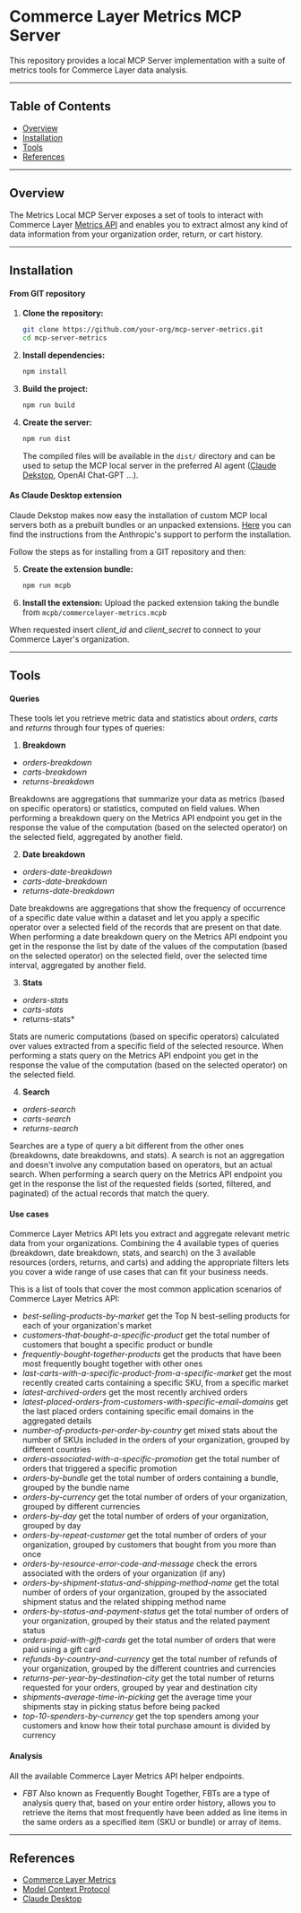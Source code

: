 # Commerce Layer Metrics MCP Server

This repository provides a local MCP Server implementation with a suite of metrics tools for Commerce Layer data analysis.

---

## Table of Contents

- [Overview](#overview)
- [Installation](#installation)
- [Tools](#tools)
- [References](#references)

---

## Overview

The Metrics Local MCP Server exposes a set of tools to interact with Commerce Layer [Metrics API](https://docs.commercelayer.io/metrics) and enables you to extract almost any kind of data information from your organization order, return, or cart history.

---

## Installation

#### From GIT repository

1. **Clone the repository:**
   ```bash
   git clone https://github.com/your-org/mcp-server-metrics.git
   cd mcp-server-metrics
   ```

2. **Install dependencies:**
   ```bash
   npm install
   ```

3. **Build the project:**
   ```bash
   npm run build
   ```

4. **Create the server:**
   ```bash
   npm run dist
   ```
   The compiled files will be available in the `dist/` directory and can be used to setup the MCP local server in the preferred AI agent ([Claude Dekstop](https://modelcontextprotocol.io/docs/develop/connect-local-servers), OpenAI Chat-GPT ...).

#### As Claude Desktop extension

Claude Dekstop makes now easy the installation of custom MCP local servers both as a prebuilt bundles or an unpacked extensions.
[Here](https://support.claude.com/en/articles/10949351-getting-started-with-local-mcp-servers-on-claude-desktop) you can find the instructions from the Anthropic's support to perform the installation.

Follow the steps as for installing from a GIT repository and then:

5. **Create the extension bundle:**
   ```bash
   npm run mcpb
   ```

6. **Install the extension:**
Upload the packed extension taking the bundle from `mcpb/commercelayer-metrics.mcpb`

When requested insert *client_id* and *client_secret* to connect to your Commerce Layer's organization.

---

## Tools

#### Queries
These tools let you retrieve metric data and statistics about *orders*, *carts* and *returns* through four types of queries:

1. **Breakdown**

- *orders-breakdown*
- *carts-breakdown*
- *returns-breakdown*

Breakdowns are aggregations that summarize your data as metrics (based on specific operators) or statistics, computed on field values. When performing a breakdown query on the Metrics API endpoint you get in the response the value of the computation (based on the selected operator) on the selected field, aggregated by another field.

2. **Date breakdown**

- *orders-date-breakdown*
- *carts-date-breakdown*
- *returns-date-breakdown*

Date breakdowns are aggregations that show the frequency of occurrence of a specific date value within a dataset and let you apply a specific operator over a selected field of the records that are present on that date. When performing a date breakdown query on the Metrics API endpoint you get in the response the list by date of the values of the computation (based on the selected operator) on the selected field, over the selected time interval, aggregated by another field.

3. **Stats**

- *orders-stats*
- *carts-stats*
- *r*eturns-stats*

Stats are numeric computations (based on specific operators) calculated over values extracted from a specific field of the selected resource. When performing a stats query on the Metrics API endpoint you get in the response the value of the computation (based on the selected operator) on the selected field.

4. **Search**

- *orders-search*
- *carts-search*
- *returns-search*

Searches are a type of query a bit different from the other ones (breakdowns, date breakdowns, and stats). A search is not an aggregation and doesn't involve any computation based on operators, but an actual search. When performing a search query on the Metrics API endpoint you get in the response the list of the requested fields (sorted, filtered, and paginated) of the actual records that match the query.

#### Use cases
Commerce Layer Metrics API lets you extract and aggregate relevant metric data from your organizations. Combining the 4 available types of queries (breakdown, date breakdown, stats, and search) on the 3 available resources (orders, returns, and carts) and adding the appropriate filters lets you cover a wide range of use cases that can fit your business needs. 

This is a list of tools that cover the most common application scenarios of Commerce Layer Metrics API:

- *best-selling-products-by-market*
get the Top N best-selling products for each of your organization's market
- *customers-that-bought-a-specific-product*
get the total number of customers that bought a specific product or bundle
- *frequently-bought-together-products*
get the products that have been most frequently bought together with other ones
- *last-carts-with-a-specific-product-from-a-specific-market*
get the most recently created carts containing a specific SKU, from a specific market
- *latest-archived-orders*
get the most recently archived orders
- *latest-placed-orders-from-customers-with-specific-email-domains*
get the last placed orders containing specific email domains in the aggregated details
- *number-of-products-per-order-by-country*
get mixed stats about the number of SKUs included in the orders of your organization, grouped by different countries
- *orders-associated-with-a-specific-promotion*
get the total number of orders that triggered a specific promotion
- *orders-by-bundle*
get the total number of orders containing a bundle, grouped by the bundle name
- *orders-by-currency*
get the total number of orders of your organization, grouped by different currencies
- *orders-by-day*
get the total number of orders of your organization, grouped by day
- *orders-by-repeat-customer*
get the total number of orders of your organization, grouped by customers that bought from you more than once
- *orders-by-resource-error-code-and-message*
check the errors associated with the orders of your organization (if any)
- *orders-by-shipment-status-and-shipping-method-name*
get the total number of orders of your organization, grouped by the associated shipment status and the related shipping method name
- *orders-by-status-and-payment-status*
get the total number of orders of your organization, grouped by their status and the related payment status
- *orders-paid-with-gift-cards*
get the total number of orders that were paid using a gift card
- *refunds-by-country-and-currency*
get the total number of refunds of your organization, grouped by the different countries and currencies
- *returns-per-year-by-destination-city*
get the total number of returns requested for your orders, grouped by year and destination city
- *shipments-average-time-in-picking*
get the average time your shipments stay in picking status before being packed
- *top-10-spenders-by-currency*
get the top spenders among your customers and know how their total purchase amount is divided by currency

#### Analysis
All the available Commerce Layer Metrics API helper endpoints.

- *FBT*
Also known as Frequently Bought Together, FBTs are a type of analysis query that, based on your entire order history, allows you to retrieve the items that most frequently have been added as line items in the same orders as a specified item (SKU or bundle) or array of items.


---

## References

- [Commerce Layer Metrics](https://docs.commercelayer.io/metrics)
- [Model Context Protocol](https://modelcontextprotocol.io/)
- [Claude Desktop](https://claude.ai/download)
